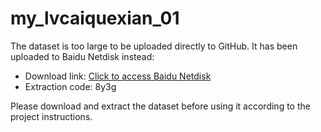 # my_lvcaiquexian_01

The dataset is too large to be uploaded directly to GitHub. It has been uploaded to Baidu Netdisk instead:

- Download link: [Click to access Baidu Netdisk](https://pan.baidu.com/s/1yReEiaqf6Yty2FdqNmkQvA)  
- Extraction code: 8y3g

Please download and extract the dataset before using it according to the project instructions.

